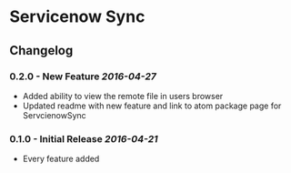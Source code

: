 # Servicenow Sync

## Changelog

### 0.2.0 - New Feature *2016-04-27*

*   Added ability to view the remote file in users browser
*   Updated readme with new feature and link to atom package page for ServcienowSync

### 0.1.0 - Initial Release *2016-04-21*

*   Every feature added
